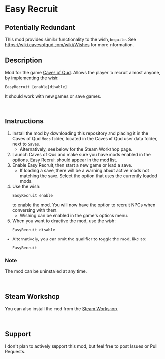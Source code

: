 # Easy Recruit

## Potentially Redundant

This mod provides similar functionality to the wish, `beguile`. See https://wiki.cavesofqud.com/wiki/Wishes for more information.

## Description

Mod for the game [Caves of Qud](http://www.cavesofqud.com). Allows the player to recruit almost anyone, by implementing the wish:
```
EasyRecruit [enable|disable]
```
It should work with new games or save games.

<br>

## Instructions

1. Install the mod by downloading this repository and placing it in the Caves of Qud `Mods` folder, located in the Caves of Qud user data folder, next to `Saves`.
    - Alternatively, see below for the Steam Workshop page.
2. Launch Caves of Qud and make sure you have mods enabled in the options. Easy Recruit should appear in the mod list.
3. Enable Easy Recruit, then start a new game or load a save.
    - If loading a save, there will be a warning about active mods not matching the save. Select the option that uses the currently loaded mods.
4. Use the wish:
    ```
    EasyRecruit enable
    ```
    to enable the mod. You will now have the option to recruit NPCs when conversing with them.
    - Wishing can be enabled in the game's options menu.
5. When you want to deactive the mod, use the wish:
    ```
    EasyRecruit disable
    ```

- Alternatively, you can omit the qualifier to toggle the mod, like so:
    ```
    EasyRecruit
    ```

### **Note**

The mod can be uninstalled at any time.

<br>

## Steam Workshop

You can also install the mod from the [Steam Workshop](https://steamcommunity.com/sharedfiles/filedetails/?id=2339760271).

<br>

## Support

I don't plan to actively support this mod, but feel free to post Issues or Pull Requests.